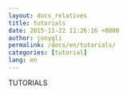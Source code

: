```yaml
---
layout: docs_relatives
title: tutorials
date: 2015-11-22 11:26:16 +0800
author: jonygli
permalink: /docs/en/tutorials/
categories: [tutorial]
lang: en
---
```


TUTORIALS